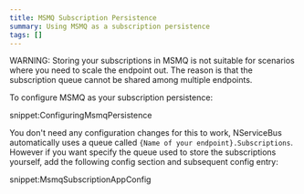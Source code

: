 ```yaml
---
title: MSMQ Subscription Persistence
summary: Using MSMQ as a subscription persistence
tags: []
---
```


WARNING: Storing your subscriptions in MSMQ is not suitable for scenarios where you need to scale the endpoint out. The reason is that the subscription queue cannot be shared among multiple endpoints.

To configure MSMQ as your subscription persistence:

snippet:ConfiguringMsmqPersistence

You don't need any configuration changes for this to work, NServiceBus automatically uses a queue called `{Name of your endpoint}.Subscriptions`. However if you want specify the queue used to store the subscriptions yourself, add the following config section and subsequent config entry:


snippet:MsmqSubscriptionAppConfig
